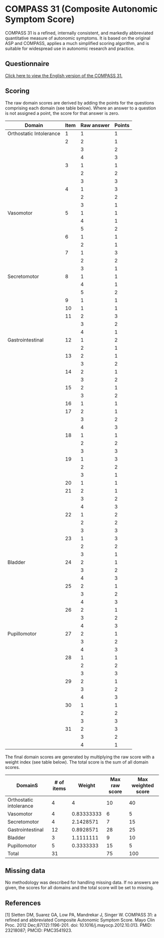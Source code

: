 # COMPASS 31 (Composite Autonomic Symptom Score)

COMPASS 31 is a refined, internally consistent, and markedly abbreviated quantitative measure of autonomic symptoms. It is based on the original ASP and COMPASS, applies a much simplified scoring algorithm, and is suitable for widespread use in autonomic research and practice.

## Questionnaire

[Click here to view the English version of the COMPASS 31.](https://drive.google.com/file/d/1nAqeECMqUSOEyF9uYNOsR5uH0E8m6UmT/view?usp=sharing)

## Scoring

The raw domain scores are derived by adding the points for the questions comprising each domain (see table below). Where an answer to a question is not assigned a point, the score for that answer is zero.

| Domain                  | Item | Raw answer | Points |
|-------------------------|------|------------|--------|
| Orthostatic Intolerance | 1    | 1          | 1      |
|                         | 2    | 2          | 1      |
|                         |      | 3          | 2      |
|                         |      | 4          | 3      |
|                         | 3    | 1          | 1      |
|                         |      | 2          | 2      |
|                         |      | 3          | 3      |
|                         | 4    | 1          | 3      |
|                         |      | 2          | 2      |
|                         |      | 3          | 1      |
| Vasomotor               | 5    | 1          | 1      |
|                         |      | 4          | 1      |
|                         |      | 5          | 2      |
|                         | 6    | 1          | 1      |
|                         |      | 2          | 1      |
|                         | 7    | 1          | 3      |
|                         |      | 2          | 2      |
|                         |      | 3          | 1      |
| Secretomotor            | 8    | 1          | 1      |
|                         |      | 4          | 1      |
|                         |      | 5          | 2      |
|                         | 9    | 1          | 1      |
|                         | 10   | 1          | 1      |
|                         | 11   | 2          | 3      |
|                         |      | 3          | 2      |
|                         |      | 4          | 1      |
| Gastrointestinal        | 12   | 1          | 2      |
|                         |      | 2          | 1      |
|                         | 13   | 2          | 1      |
|                         |      | 3          | 2      |
|                         | 14   | 2          | 1      |
|                         |      | 3          | 2      |
|                         | 15   | 2          | 1      |
|                         |      | 3          | 2      |
|                         | 16   | 1          | 1      |
|                         | 17   | 2          | 1      |
|                         |      | 3          | 2      |
|                         |      | 4          | 3      |
|                         | 18   | 1          | 1      |
|                         |      | 2          | 2      |
|                         |      | 3          | 3      |
|                         | 19   | 1          | 3      |
|                         |      | 2          | 2      |
|                         |      | 3          | 1      |
|                         | 20   | 1          | 1      |
|                         | 21   | 2          | 1      |
|                         |      | 3          | 2      |
|                         |      | 4          | 3      |
|                         | 22   | 1          | 2      |
|                         |      | 2          | 2      |
|                         |      | 3          | 3      |
|                         | 23   | 1          | 3      |
|                         |      | 2          | 2      |
|                         |      | 3          | 1      |
| Bladder                 | 24   | 2          | 1      |
|                         |      | 3          | 2      |
|                         |      | 4          | 3      |
|                         | 25   | 2          | 1      |
|                         |      | 3          | 2      |
|                         |      | 4          | 3      |
|                         | 26   | 2          | 1      |
|                         |      | 3          | 2      |
|                         |      | 4          | 3      |
| Pupillomotor            | 27   | 2          | 1      |
|                         |      | 3          | 2      |
|                         |      | 4          | 3      |
|                         | 28   | 1          | 1      |
|                         |      | 2          | 2      |
|                         |      | 3          | 3      |
|                         | 29   | 2          | 1      |
|                         |      | 3          | 2      |
|                         |      | 4          | 3      |
|                         | 30   | 1          | 1      |
|                         |      | 2          | 2      |
|                         |      | 3          | 3      |
|                         | 31   | 2          | 3      |
|                         |      | 3          | 2      |
|                         |      | 4          | 1      |

The final domain scores are generated by multiplying the raw score with a weight index (see table below). The total score is the sum of all domain scores.

| DomainS                 | # of items | Weight     | Max raw score | Max weighted score |
|-------------------------|------------|------------|---------------|--------------------|
| Orthostatic intolerance | 4          | 4          | 10            | 40                 |
| Vasomotor               | 4          | 0.83333333 | 6             | 5                  |
| Secretomotor            | 4          | 2.1428571  | 7             | 15                 |
| Gastrointestinal        | 12         | 0.8928571  | 28            | 25                 |
| Bladder                 | 3          | 1.1111111  | 9             | 10                 |
| Pupillomotor            | 5          | 0.3333333  | 15            | 5                  |
| Total                   | 31         |            | 75            | 100                |

## Missing data

No methodology was described for handling missing data. If no answers are given, the scores for all domains and the total score will be set to missing.

## References

[1] Sletten DM, Suarez GA, Low PA, Mandrekar J, Singer W. COMPASS 31: a refined and abbreviated Composite Autonomic Symptom Score. Mayo Clin Proc. 2012 Dec;87(12):1196-201. doi: 10.1016/j.mayocp.2012.10.013. PMID: 23218087; PMCID: PMC3541923.
